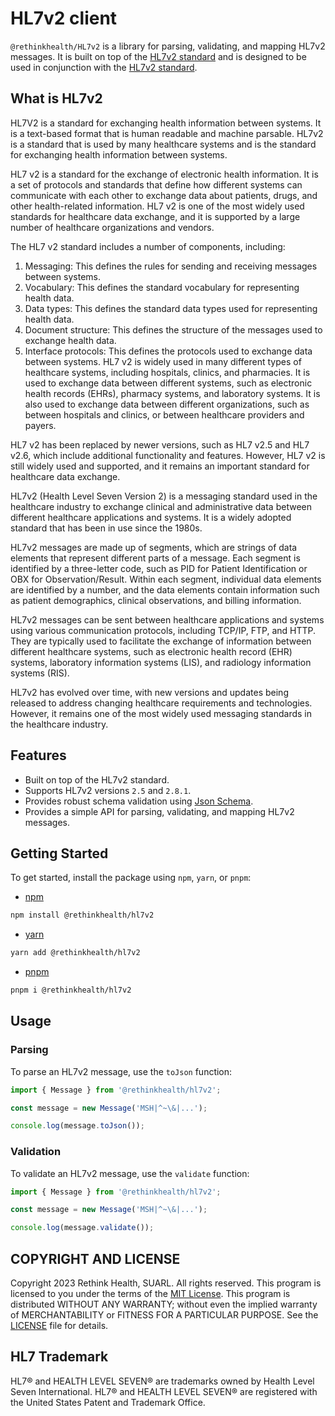 HL7v2 client
=============

`@rethinkhealth/HL7v2` is a library for parsing, validating, and mapping HL7v2 messages. It is built on top of the [HL7v2 standard](https://www.hl7.org/implement/standards/product_section.cfm?section=13) and is designed to be used in conjunction with the [HL7v2 standard](https://www.hl7.org/implement/standards/product_section.cfm?section=13).

## What is HL7v2

HL7V2 is a standard for exchanging health information between systems. It is a text-based format that is human readable and machine parsable. HL7v2 is a standard that is used by many healthcare systems and is the standard for exchanging health information between systems.

HL7 v2 is a standard for the exchange of electronic health information. It is a set of protocols and standards that define how different systems can communicate with each other to exchange data about patients, drugs, and other health-related information. HL7 v2 is one of the most widely used standards for healthcare data exchange, and it is supported by a large number of healthcare organizations and vendors.

The HL7 v2 standard includes a number of components, including:
1. Messaging: This defines the rules for sending and receiving messages between systems.
2. Vocabulary: This defines the standard vocabulary for representing health data.
3. Data types: This defines the standard data types used for representing health data.
4. Document structure: This defines the structure of the messages used to exchange health data.
5. Interface protocols: This defines the protocols used to exchange data between systems.
HL7 v2 is widely used in many different types of healthcare systems, including hospitals, clinics, and pharmacies. It is used to exchange data between different systems, such as electronic health records (EHRs), pharmacy systems, and laboratory systems. It is also used to exchange data between different organizations, such as between hospitals and clinics, or between healthcare providers and payers.

HL7 v2 has been replaced by newer versions, such as HL7 v2.5 and HL7 v2.6, which include additional functionality and features. However, HL7 v2 is still widely used and supported, and it remains an important standard for healthcare data exchange.

HL7v2 (Health Level Seven Version 2) is a messaging standard used in the healthcare industry to exchange clinical and administrative data between different healthcare applications and systems. It is a widely adopted standard that has been in use since the 1980s.

HL7v2 messages are made up of segments, which are strings of data elements that represent different parts of a message. Each segment is identified by a three-letter code, such as PID for Patient Identification or OBX for Observation/Result. Within each segment, individual data elements are identified by a number, and the data elements contain information such as patient demographics, clinical observations, and billing information.

HL7v2 messages can be sent between healthcare applications and systems using various communication protocols, including TCP/IP, FTP, and HTTP. They are typically used to facilitate the exchange of information between different healthcare systems, such as electronic health record (EHR) systems, laboratory information systems (LIS), and radiology information systems (RIS).

HL7v2 has evolved over time, with new versions and updates being released to address changing healthcare requirements and technologies. However, it remains one of the most widely used messaging standards in the healthcare industry.

## Features

- Built on top of the HL7v2 standard.
- Supports HL7v2 versions `2.5` and `2.8.1`.
- Provides robust schema validation using [Json Schema](https://json-schema.org/).
- Provides a simple API for parsing, validating, and mapping HL7v2 messages.

## Getting Started

To get started, install the package using `npm`, `yarn`, or `pnpm`:

- [npm](https://www.npmjs.com/)

```bash
npm install @rethinkhealth/hl7v2
```

- [yarn](https://yarnpkg.com/)

```bash
yarn add @rethinkhealth/hl7v2
```

- [pnpm](https://pnpm.io/)

```bash
pnpm i @rethinkhealth/hl7v2
```

## Usage

### Parsing

To parse an HL7v2 message, use the `toJson` function:

```typescript
import { Message } from '@rethinkhealth/hl7v2';

const message = new Message('MSH|^~\&|...');

console.log(message.toJson());
```

### Validation

To validate an HL7v2 message, use the `validate` function:

```typescript
import { Message } from '@rethinkhealth/hl7v2';

const message = new Message('MSH|^~\&|...');

console.log(message.validate());
```

## COPYRIGHT AND LICENSE

Copyright 2023 Rethink Health, SUARL. All rights reserved. This program is licensed to you under the terms of the [MIT License](https://opensource.org/licenses/MIT). This program is distributed WITHOUT ANY WARRANTY; without even the implied warranty of MERCHANTABILITY or FITNESS FOR A PARTICULAR PURPOSE. See the [LICENSE](LICENSE) file for details.

## HL7 Trademark

HL7® and HEALTH LEVEL SEVEN® are trademarks owned by Health Level Seven International. HL7® and HEALTH LEVEL SEVEN® are registered with the United States Patent and Trademark Office.


